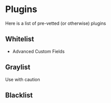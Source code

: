 # Plugins

Here is a list of pre-vetted (or otherwise) plugins

## Whitelist

- Advanced Custom Fields


## Graylist

Use with caution


## Blacklist
